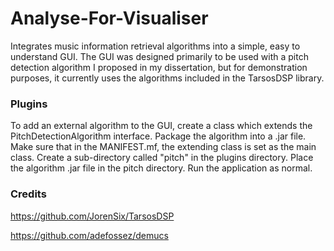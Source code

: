 # Analyse-For-Visualiser
Integrates music information retrieval algorithms into a simple, easy to understand GUI. The GUI was designed primarily to be used with a pitch detection algorithm I proposed in my dissertation, but for demonstration purposes, it currently uses the algorithms included in the TarsosDSP library.

### Plugins
To add an external algorithm to the GUI, create a class which extends the PitchDetectionAlgorithm interface. Package the algorithm into a .jar file. Make sure that in the MANIFEST.mf, the extending class is set as the main class. Create a sub-directory called "pitch" in the plugins directory. Place the algorithm .jar file in the pitch directory. Run the application as normal.

### Credits
https://github.com/JorenSix/TarsosDSP

https://github.com/adefossez/demucs
